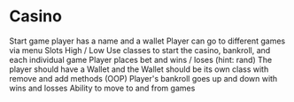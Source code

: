 # Casino
Start game player has a name and a wallet
Player can go to different games via menu
Slots
High / Low
Use classes to start the casino, bankroll, and each individual game
Player places bet and wins / loses (hint: rand)
The player should have a Wallet and the Wallet should be its own class with remove and add methods (OOP)
Player's bankroll goes up and down with wins and losses
Ability to move to and from games
